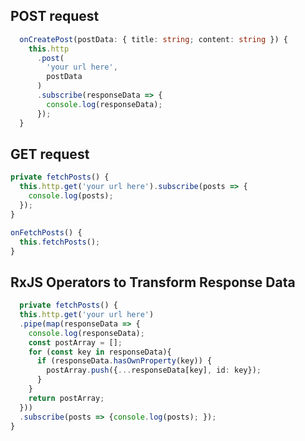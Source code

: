

## POST request

```typescript
  onCreatePost(postData: { title: string; content: string }) {
    this.http
      .post(
        'your url here',
        postData
      )
      .subscribe(responseData => {
        console.log(responseData);
      });
  }
  ```


  ## GET request

  ```typescript
  private fetchPosts() {
    this.http.get('your url here').subscribe(posts => {
      console.log(posts);
    });
  }
  ```
  ```typescript
  onFetchPosts() {
    this.fetchPosts();
  }
  ```

  ## RxJS Operators to Transform Response Data

  ```typescript
    private fetchPosts() {
    this.http.get('your url here')
    .pipe(map(responseData => {
      console.log(responseData);
      const postArray = [];
      for (const key in responseData){
        if (responseData.hasOwnProperty(key)) {
          postArray.push({...responseData[key], id: key});
        }
      }
      return postArray;
    }))
    .subscribe(posts => {console.log(posts); });
  }
  ```